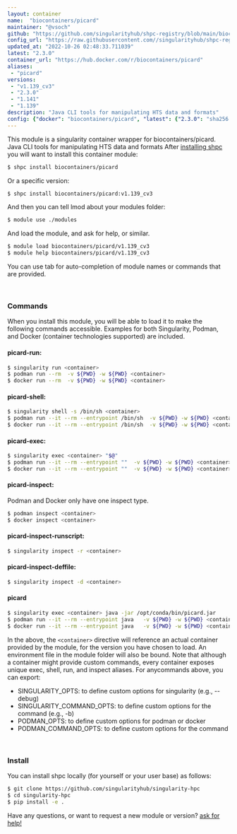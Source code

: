 ```yaml
---
layout: container
name:  "biocontainers/picard"
maintainer: "@vsoch"
github: "https://github.com/singularityhub/shpc-registry/blob/main/biocontainers/picard/container.yaml"
config_url: "https://raw.githubusercontent.com//singularityhub/shpc-registry/main/biocontainers/picard/container.yaml"
updated_at: "2022-10-26 02:48:33.711039"
latest: "2.3.0"
container_url: "https://hub.docker.com/r/biocontainers/picard"
aliases:
 - "picard"
versions:
 - "v1.139_cv3"
 - "2.3.0"
 - "1.141"
 - "1.139"
description: "Java CLI tools for manipulating HTS data and formats"
config: {"docker": "biocontainers/picard", "latest": {"2.3.0": "sha256:5e1bc7788a3aa1329e59821e3f89b5bb209372926a67ed1a95f7b9a71350e2be"}, "tags": {"v1.139_cv3": "sha256:05a6dd401d47c930191fa8c017b2cf60c099c4da236f134586a2f3610e426229", "2.3.0": "sha256:5e1bc7788a3aa1329e59821e3f89b5bb209372926a67ed1a95f7b9a71350e2be", "1.141": "sha256:675128282859c9edf1c8679478c828a48d980a4e73b95abba6a087d315d01cfc", "1.139": "sha256:4ef7e76d7cae7ffe804a304377adba870de777b81e90c1e6f5c822280e0243ca"}, "filter": ["v*"], "maintainer": "@vsoch", "url": "https://hub.docker.com/r/biocontainers/picard", "description": "Java CLI tools for manipulating HTS data and formats", "aliases": {"picard": "java -jar /opt/conda/bin/picard.jar"}}
---
```


This module is a singularity container wrapper for biocontainers/picard.
Java CLI tools for manipulating HTS data and formats
After [installing shpc](#install) you will want to install this container module:


```bash
$ shpc install biocontainers/picard
```

Or a specific version:

```bash
$ shpc install biocontainers/picard:v1.139_cv3
```

And then you can tell lmod about your modules folder:

```bash
$ module use ./modules
```

And load the module, and ask for help, or similar.

```bash
$ module load biocontainers/picard/v1.139_cv3
$ module help biocontainers/picard/v1.139_cv3
```

You can use tab for auto-completion of module names or commands that are provided.

<br>

### Commands

When you install this module, you will be able to load it to make the following commands accessible.
Examples for both Singularity, Podman, and Docker (container technologies supported) are included.

#### picard-run:

```bash
$ singularity run <container>
$ podman run --rm  -v ${PWD} -w ${PWD} <container>
$ docker run --rm  -v ${PWD} -w ${PWD} <container>
```

#### picard-shell:

```bash
$ singularity shell -s /bin/sh <container>
$ podman run --it --rm --entrypoint /bin/sh  -v ${PWD} -w ${PWD} <container>
$ docker run --it --rm --entrypoint /bin/sh  -v ${PWD} -w ${PWD} <container>
```

#### picard-exec:

```bash
$ singularity exec <container> "$@"
$ podman run --it --rm --entrypoint ""  -v ${PWD} -w ${PWD} <container> "$@"
$ docker run --it --rm --entrypoint ""  -v ${PWD} -w ${PWD} <container> "$@"
```

#### picard-inspect:

Podman and Docker only have one inspect type.

```bash
$ podman inspect <container>
$ docker inspect <container>
```

#### picard-inspect-runscript:

```bash
$ singularity inspect -r <container>
```

#### picard-inspect-deffile:

```bash
$ singularity inspect -d <container>
```


#### picard

```bash
$ singularity exec <container> java -jar /opt/conda/bin/picard.jar
$ podman run --it --rm --entrypoint java   -v ${PWD} -w ${PWD} <container> -c "-jar /opt/conda/bin/picard.jar $@"
$ docker run --it --rm --entrypoint java   -v ${PWD} -w ${PWD} <container> -c "-jar /opt/conda/bin/picard.jar $@"
```



In the above, the `<container>` directive will reference an actual container provided
by the module, for the version you have chosen to load. An environment file in the
module folder will also be bound. Note that although a container
might provide custom commands, every container exposes unique exec, shell, run, and
inspect aliases. For anycommands above, you can export:

 - SINGULARITY_OPTS: to define custom options for singularity (e.g., --debug)
 - SINGULARITY_COMMAND_OPTS: to define custom options for the command (e.g., -b)
 - PODMAN_OPTS: to define custom options for podman or docker
 - PODMAN_COMMAND_OPTS: to define custom options for the command

<br>

### Install

You can install shpc locally (for yourself or your user base) as follows:

```bash
$ git clone https://github.com/singularityhub/singularity-hpc
$ cd singularity-hpc
$ pip install -e .
```

Have any questions, or want to request a new module or version? [ask for help!](https://github.com/singularityhub/singularity-hpc/issues)